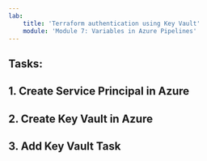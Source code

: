```yaml
---
lab:
    title: 'Terraform authentication using Key Vault'
    module: 'Module 7: Variables in Azure Pipelines'
---
```


## Tasks:

## 1. Create Service Principal in Azure

## 2. Create Key Vault in Azure

## 3. Add Key Vault Task 
